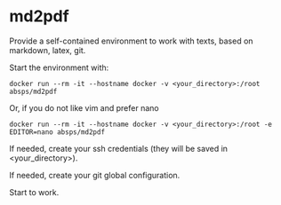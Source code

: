 # md2pdf

Provide a self-contained environment to work with texts, based on markdown, latex, git.

Start the environment with:

`docker run --rm -it --hostname docker -v <your_directory>:/root absps/md2pdf`

Or, if you do not like vim and prefer nano

`docker run --rm -it --hostname docker -v <your_directory>:/root -e EDITOR=nano absps/md2pdf`

If needed, create your ssh credentials (they will be saved in \<your_directory\>).

If needed, create your git global configuration.

Start to work.

